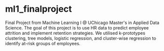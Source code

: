# ml1_finalproject
Final Project from Machine Learning I @ UChicago Master's in Applied Data Science. The goal of this project is to use HR data to predict employee attrition and implement retention strategies. We utilised k-prototypes clustering, tree models, logistic regression, and cluster-wise regression to identify at-risk groups of employees.
